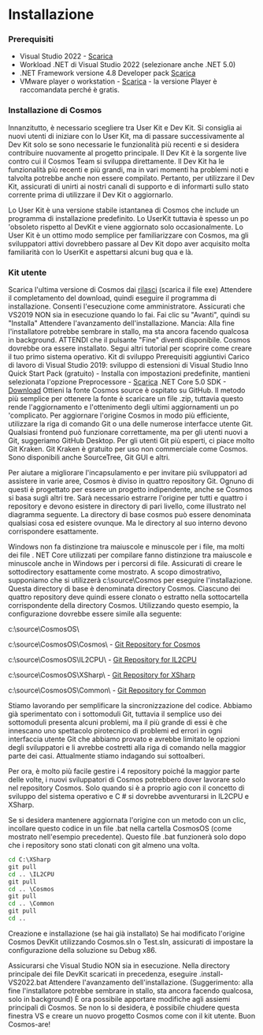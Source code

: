 # Installazione
### Prerequisiti
- Visual Studio 2022 - [Scarica](https://my.visualstudio.com/Downloads?q=visual%20studio%202019&wt.mc_id=o~msft~vscom~older-downloads)
- Workload .NET di Visual Studio 2022 (selezionare anche .NET 5.0)
- .NET Framework versione 4.8 Developer pack [Scarica](https://dotnet.microsoft.com/en-us/download/dotnet-framework/net48)
- VMware player o workstation - [Scarica](https://www.vmware.com/it/products/workstation-player/workstation-player-evaluation.html) - la versione Player è raccomandata perché è gratis.

### Installazione di Cosmos
Innanzitutto, è necessario scegliere tra User Kit e Dev Kit. Si consiglia ai nuovi utenti di iniziare con lo User Kit, ma di passare successivamente al Dev Kit solo se sono necessarie le funzionalità più recenti e si desidera contribuire nuovamente al progetto principale. Il Dev Kit è la sorgente live contro cui il Cosmos Team si sviluppa direttamente. Il Dev Kit ha le funzionalità più recenti e più grandi, ma in vari momenti ha problemi noti e talvolta potrebbe anche non essere compilato. Pertanto, per utilizzare il Dev Kit, assicurati di unirti ai nostri canali di supporto e di informarti sullo stato corrente prima di utilizzare il Dev Kit o aggiornarlo.

Lo User Kit è una versione stabile istantanea di Cosmos che include un programma di installazione predefinito. Lo UserKit tuttavia è spesso un po 'obsoleto rispetto al DevKit e viene aggiornato solo occasionalmente. Lo User Kit è un ottimo modo semplice per familiarizzare con Cosmos, ma gli sviluppatori attivi dovrebbero passare al Dev Kit dopo aver acquisito molta familiarità con lo UserKit e aspettarsi alcuni bug qua e là.

### Kit utente
Scarica l'ultima versione di Cosmos dai [rilasci](https://github.com/cosmosos/cosmos/releases) (scarica il file exe)
Attendere il completamento del download, quindi eseguire il programma di installazione. Consenti l'esecuzione come amministratore. Assicurati che VS2019 NON sia in esecuzione quando lo fai.
Fai clic su "Avanti", quindi su "Installa"
Attendere l'avanzamento dell'installazione. Mancia: Alla fine l'installatore potrebbe sembrare in stallo, ma sta ancora facendo qualcosa in background. ATTENDI che il pulsante "Fine" diventi disponibile.
Cosmos dovrebbe ora essere installato. Segui altri tutorial per scoprire come creare il tuo primo sistema operativo.
Kit di sviluppo
Prerequisiti aggiuntivi
Carico di lavoro di Visual Studio 2019: sviluppo di estensioni di Visual Studio
Inno Quick Start Pack (gratuito) - Installa con impostazioni predefinite, mantieni selezionata l'opzione Preprocessore - [Scarica](https://jrsoftware.org/isdl.php#qsp)
.NET Core 5.0 SDK - [Download](https://dotnet.microsoft.com/en-us/download/dotnet/5.0)
Ottieni la fonte
Cosmos source è ospitato su GitHub. Il metodo più semplice per ottenere la fonte è scaricare un file .zip, tuttavia questo rende l'aggiornamento e l'ottenimento degli ultimi aggiornamenti un po 'complicato.
Per aggiornare l'origine Cosmos in modo più efficiente, utilizzare la riga di comando Git o una delle numerose interfacce utente Git. Qualsiasi frontend può funzionare correttamente, ma per gli utenti nuovi a Git, suggeriamo GitHub Desktop. Per gli utenti Git più esperti, ci piace molto Git Kraken. Git Kraken è gratuito per uso non commerciale come Cosmos. Sono disponibili anche SourceTree, Git GUI e altri.

Per aiutare a migliorare l'incapsulamento e per invitare più sviluppatori ad assistere in varie aree, Cosmos è diviso in quattro repository Git. Ognuno di questi è progettato per essere un progetto indipendente, anche se Cosmos si basa sugli altri tre.
Sarà necessario estrarre l'origine per tutti e quattro i repository e devono esistere in directory di pari livello, come illustrato nel diagramma seguente. La directory di base cosmos può essere denominata qualsiasi cosa ed esistere ovunque. Ma le directory al suo interno devono corrispondere esattamente.

Windows non fa distinzione tra maiuscole e minuscole per i file, ma molti dei file . NET Core utilizzati per compilare fanno distinzione tra maiuscole e minuscole anche in Windows per i percorsi di file. Assicurati di creare le sottodirectory esattamente come mostrato. A scopo dimostrativo, supponiamo che si utilizzerà c:\source\Cosmos per eseguire l'installazione.
Questa directory di base è denominata directory Cosmos. Ciascuno dei quattro repository deve quindi essere clonato o estratto nella sottocartella corrispondente della directory Cosmos. Utilizzando questo esempio, la configurazione dovrebbe essere simile alla seguente:

c:\\source\\CosmosOS\\

c:\\source\\CosmosOS\\Cosmos\\ - [Git Repository for Cosmos](https://github.com/CosmosOS/Cosmos) 

c:\\source\\CosmosOS\\IL2CPU\\ - [Git Repository for IL2CPU](https://github.com/CosmosOS/IL2CPU) 

c:\\source\\CosmosOS\\XSharp\\ - [Git Repository for XSharp](https://github.com/CosmosOS/XSharp) 

c:\\source\\CosmosOS\\Common\\ - [Git Repository for Common](https://github.com/CosmosOS/Common) 


Stiamo lavorando per semplificare la sincronizzazione del codice. Abbiamo già sperimentato con i sottomoduli Git, tuttavia il semplice uso dei sottomoduli presenta alcuni problemi, ma il più grande di essi è che innescano uno spettacolo pirotecnico di problemi ed errori in ogni interfaccia utente Git che abbiamo provato e avrebbe limitato le opzioni degli sviluppatori e li avrebbe costretti alla riga di comando nella maggior parte dei casi. Attualmente stiamo indagando sui sottoalberi.

Per ora, è molto più facile gestire i 4 repository poiché la maggior parte delle volte, i nuovi sviluppatori di Cosmos potrebbero dover lavorare solo nel repository Cosmos. Solo quando si è a proprio agio con il concetto di sviluppo del sistema operativo e C # si dovrebbe avventurarsi in IL2CPU e XSharp.

Se si desidera mantenere aggiornata l'origine con un metodo con un clic, incollare questo codice in un file .bat nella cartella CosmosOS (come mostrato nell'esempio precedente). Questo file .bat funzionerà solo dopo che i repository sono stati clonati con git almeno una volta.

```cmd
cd C:\XSharp
git pull
cd .. \IL2CPU
git pull
cd .. \Cosmos
git pull
cd .. \Common
git pull
cd ..
```

Creazione e installazione
(se hai già installato) Se hai modificato l'origine Cosmos DevKit utilizzando Cosmos.sln o Test.sln, assicurati di impostare la configurazione della soluzione su Debug x86.

Assicurarsi che Visual Studio NON sia in esecuzione.
Nella directory principale dei file DevKit scaricati in precedenza, eseguire .install-VS2022.bat
Attendere l'avanzamento dell'installazione. (Suggerimento: alla fine l'installatore potrebbe sembrare in stallo, sta ancora facendo qualcosa, solo in background)
È ora possibile apportare modifiche agli assiemi principali di Cosmos. Se non lo si desidera, è possibile chiudere questa finestra VS e creare un nuovo progetto Cosmos come con il kit utente.
Buon Cosmos-are!
